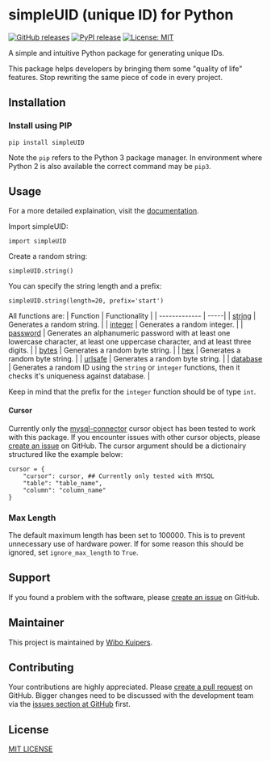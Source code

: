 # simpleUID (unique ID) for Python

[![GitHub releases](https://img.shields.io/github/v/release/w-kuipers/simpleUID)](https://github.com/w-kuipers/simpleUID/releases)
[![PyPI release](https://img.shields.io/pypi/v/simpleUID.svg)](https://pypi.org/project/simpleUID/)
[![License: MIT](https://img.shields.io/badge/License-MIT-yellow.svg)](https://opensource.org/licenses/MIT)

A simple and intuitive Python package for generating unique IDs.

This package helps developers by bringing them some "quality of life" features. Stop rewriting the same piece of code in every project.

## Installation

### Install using PIP

    pip install simpleUID

Note the `pip` refers to the Python 3 package manager. In environment where Python 2 is also available the correct command may be `pip3`.

## Usage

For a more detailed explaination, visit the [documentation](https://github.com/w-kuipers/simpleUID/wiki).

Import simpleUID:

    import simpleUID

Create a random string:

    simpleUID.string()

You can specify the string length and a prefix:

    simpleUID.string(length=20, prefix='start')

All functions are:
| Function        | Functionality |
| ------------- | -----|
| [string](https://github.com/w-kuipers/simpleUID/wiki/usage#string)       | Generates a random string. |
| [integer](https://github.com/w-kuipers/simpleUID/wiki/usage#integer) | Generates a random integer. |
| [password](https://github.com/w-kuipers/simpleUID/wiki/usage#password)  |   Generates an alphanumeric password with at least one lowercase character, at least one uppercase character, and at least three digits. |
| [bytes](https://github.com/w-kuipers/simpleUID/wiki/usage#bytes)   |  Generates a random byte string. |
| [hex](https://github.com/w-kuipers/simpleUID/wiki/usage#hex)   |  Generates a random byte string. |
| [urlsafe](https://github.com/w-kuipers/simpleUID/wiki/usage#urlsafe)   |  Generates a random byte string. |
| [database](https://github.com/w-kuipers/simpleUID/wiki/usage#database)  | Generates a random ID using the `string` or `integer` functions, then it checks it's uniqueness against database. |

Keep in mind that the prefix for the `integer` function should be of type `int`.

#### Cursor
Currently only the [mysql-connector](https://pypi.org/project/mysql-connector/) cursor object has been tested to work with this package. If you encounter issues with other cursor objects, please [create an issue](https://github.com/w-kuipers/simpleUID/issues) on GitHub. 
The cursor argument should be a dictionairy structured like the example below:

    cursor = {
        "cursor": cursor, ## Currently only tested with MYSQL
        "table": "table_name",
        "column": "column_name"
    }

### Max Length
The default maximum length has been set to 100000. This is to prevent unnecessary use of hardware power. If for some reason this should be ignored, set `ignore_max_length` to `True`.

## Support

If you found a problem with the software, please [create an issue](https://github.com/w-kuipers/simpleUID/issues) on GitHub.

## Maintainer

This project is maintained by [Wibo Kuipers](https://github.com/w-kuipers).

## Contributing

Your contributions are highly appreciated. Please [create a pull request](https://github.com/w-kuipers/simpleUID/pulls) on GitHub. Bigger changes need to be discussed with the development team via the [issues section at GitHub](https://github.com/w-kuipers/simpleUID/issues) first.


## License

[MIT LICENSE](https://github.com/w-kuipers/simpleUID/blob/master/LICENSE)
